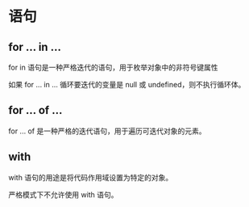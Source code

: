 # 语句
## for ... in ...
for in 语句是一种严格迭代的语句，用于枚举对象中的非符号键属性

如果 for ... in ... 循环要迭代的变量是 null 或 undefined，则不执行循环体。
## for ... of ...
for ... of 是一种严格的迭代语句，用于遍历可迭代对象的元素。
## with
with 语句的用途是将代码作用域设置为特定的对象。

严格模式下不允许使用 with 语句。